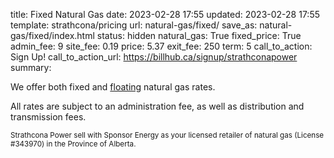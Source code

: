 title: Fixed Natural Gas
date: 2023-02-28 17:55
updated: 2023-02-28 17:55
template: strathcona/pricing
url: natural-gas/fixed/
save_as: natural-gas/fixed/index.html
status: hidden
natural_gas: True
fixed_price: True
admin_fee: 9
site_fee: 0.19
price: 5.37
exit_fee: 250
term: 5
call_to_action: Sign Up!
call_to_action_url: https://billhub.ca/signup/strathconapower
summary:

We offer both fixed and [floating]({filename}floating-natural-gas.md) natural gas rates.

All rates are subject to an administration fee, as well as distribution and
transmission fees.

<small markdown=1>
  Strathcona Power sell with Sponsor Energy as your licensed
  retailer of natural gas (License #343970)
  in the Province of Alberta.
</small>
